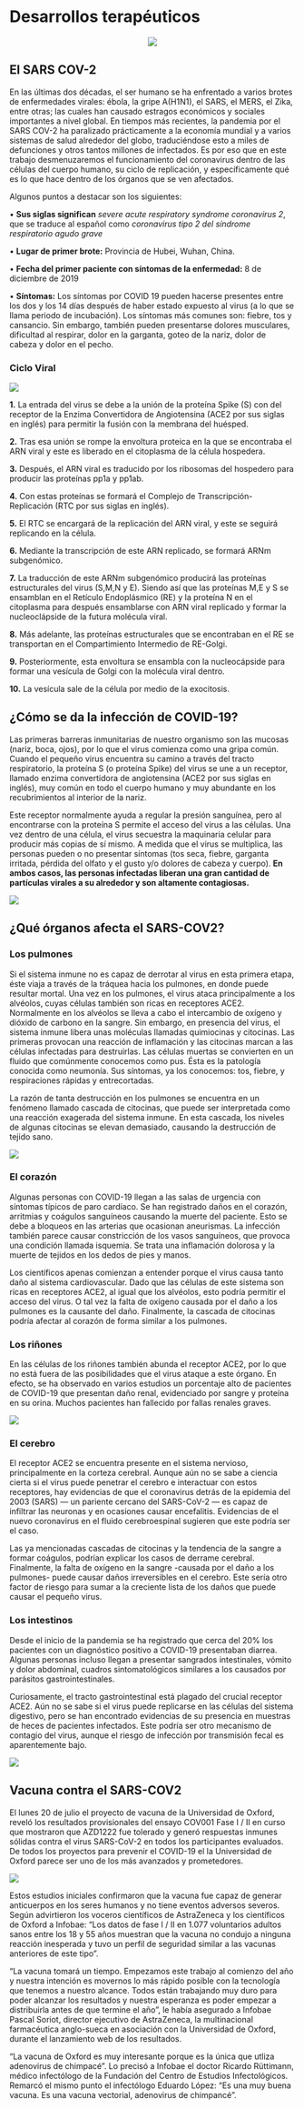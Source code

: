 # Desarrollos terapéuticos
<p align="center">
  <img src="https://user-images.githubusercontent.com/69702778/90323784-866b7b00-df2b-11ea-8e66-f8711d66183a.png">
</p>


## El SARS COV-2

En las últimas dos décadas, el ser humano se ha enfrentado a varios brotes de enfermedades virales: ébola, la gripe A(H1N1), el SARS, el MERS, el Zika, entre otras; las cuales han causado estragos económicos y sociales importantes a nivel global. En tiempos más recientes, la pandemia por el SARS COV-2 ha paralizado prácticamente a la economía mundial y a varios sistemas de salud alrededor del globo, traduciéndose esto a miles de defunciones y otros tantos millones de infectados. Es por eso que en este trabajo desmenuzaremos el funcionamiento del coronavirus dentro de las células del cuerpo humano, su ciclo de replicación, y específicamente qué es lo que hace dentro de los órganos que se ven afectados.  

Algunos puntos a destacar son los siguientes:

•	**Sus siglas significan** _severe acute respiratory syndrome coronavirus 2_, que se traduce al español como _coronavirus tipo 2 del síndrome respiratorio agudo grave_

•	**Lugar de primer brote:** Provincia de Hubei, Wuhan, China.

•	**Fecha del primer paciente con síntomas de la enfermedad:** 8 de diciembre de 2019

•	**Síntomas:** Los síntomas por COVID 19 pueden hacerse presentes entre los dos y los 14 días después de haber estado expuesto al virus (a lo que se llama periodo de incubación). Los síntomas más comunes son: fiebre, tos y cansancio. Sin embargo, también pueden presentarse dolores musculares, dificultad al respirar, dolor en la garganta, goteo de la nariz, dolor de cabeza y dolor en el pecho.

### Ciclo Viral
![](https://user-images.githubusercontent.com/69702778/90322509-c83ff580-df1a-11ea-935f-51923630880c.png)

**1.**	La entrada del virus se debe a la unión de la proteína Spike (S) con del receptor de la Enzima Convertidora de Angiotensina (ACE2 por sus siglas en inglés) para permitir la fusión con la membrana del huésped.

**2.**	Tras esa unión se rompe la envoltura proteica en la que se encontraba el ARN viral y este es liberado en el citoplasma de la célula hospedera.

**3.**	Después, el ARN viral es traducido por los ribosomas del hospedero para producir las proteínas pp1a y pp1ab.

**4.**	Con estas proteínas se formará el Complejo de Transcripción-Replicación (RTC por sus siglas en inglés).

**5.**	El RTC se encargará de la replicación del ARN viral, y este se seguirá replicando en la célula.

**6.**	Mediante la transcripción de este ARN replicado, se formará ARNm subgenómico.

**7.**	La traducción de este ARNm subgenómico producirá las proteínas estructurales del virus (S,M,N y E). Siendo así que las proteínas M,E y S se ensamblan en el Retículo Endoplásmico (RE) y la proteína N en el citoplasma para después ensamblarse con ARN viral replicado y formar la nucleoclápside de  la futura molécula viral.

**8.**	Más adelante, las proteínas estructurales que se encontraban en el RE se transportan en el Compartimiento Intermedio de RE-Golgi.

**9.**	Posteriormente, esta envoltura se ensambla con la nucleocápside para formar una vesícula de Golgi con la molécula viral dentro.

**10.**	La vesícula sale de la célula por medio de la exocitosis.

## ¿Cómo se da la infección de COVID-19?

Las primeras barreras inmunitarias de nuestro organismo son las mucosas (nariz, boca, ojos), por lo que el virus comienza como una gripa común.
Cuando el pequeño virus encuentra su camino a través del tracto respiratorio, la proteína S (o proteína Spike) del virus se une a un receptor, llamado enzima convertidora de angiotensina (ACE2 por sus siglas en inglés), muy común en todo el cuerpo humano y muy abundante en los recubrimientos al interior de la nariz.

Este receptor normalmente ayuda a regular la presión sanguínea, pero al encontrarse con la proteína S permite el acceso del virus a las células. Una vez dentro de una célula, el virus secuestra la maquinaria celular para producir más copias de sí mismo. A medida que el virus se multiplica, las personas pueden o no presentar síntomas (tos seca, fiebre, garganta irritada, pérdida del olfato y el gusto y/o dolores de cabeza y cuerpo). **En ambos casos, las personas infectadas liberan una gran cantidad de partículas virales a su alrededor y son altamente contagiosas.**

![](https://user-images.githubusercontent.com/69617478/90323197-85365000-df23-11ea-876a-69b2124da7cd.png)

## ¿Qué órganos afecta el SARS-COV2?

### Los pulmones

Si el sistema inmune no es capaz de derrotar al virus en esta primera etapa, éste viaja a través de la tráquea hacia los pulmones, en donde puede resultar mortal. Una vez en los pulmones, el virus ataca principalmente a los alvéolos, cuyas células también son ricas en receptores ACE2. Normalmente en los alvéolos se lleva a cabo el intercambio de oxígeno y dióxido de carbono en la sangre. Sin embargo, en presencia del virus, el sistema inmune libera unas moléculas llamadas quimiocinas y citocinas. Las primeras provocan una reacción de inflamación y las citocinas marcan a las células infectadas para destruirlas. Las células muertas se convierten en un fluido que comúnmente conocemos como pus. Ésta es la patología conocida como neumonía. Sus síntomas, ya los conocemos: tos, fiebre, y respiraciones rápidas y entrecortadas.

La razón de tanta destrucción en los pulmones se encuentra en un fenómeno llamado cascada de citocinas, que puede ser interpretada como una reacción exagerada del sistema inmune. En esta cascada, los niveles de algunas citocinas se elevan demasiado, causando la destrucción de tejido sano.

![](https://user-images.githubusercontent.com/69617478/90323172-2a045d80-df23-11ea-97dd-674df0ec11d3.png)

### El corazón

Algunas personas con COVID-19 llegan a las salas de urgencia con síntomas típicos de paro cardíaco. Se han registrado daños en el corazón, arritmias y coágulos sanguíneos causando la muerte del paciente. Esto se debe a bloqueos en las arterias que ocasionan aneurismas. La infección también parece causar constricción de los vasos sanguíneos, que provoca una condición llamada isquemia. Se trata una inflamación dolorosa y la muerte de tejidos en los dedos de pies y manos.

Los científicos apenas comienzan a entender porque el virus causa tanto daño al sistema cardiovascular.  Dado que las células de este sistema son ricas en receptores ACE2, al igual que los alvéolos, esto podría permitir el acceso del virus.  O tal vez la falta de oxígeno causada por el daño a los pulmones es la causante del daño. Finalmente, la cascada de citocinas podría afectar al corazón de forma similar a los pulmones.

### Los riñones

En las células de los riñones también abunda el receptor ACE2, por lo que no está fuera de las posibilidades que el virus ataque a este órgano. En efecto, se ha observado en varios estudios un porcentaje alto de pacientes de COVID-19 que presentan daño renal, evidenciado por sangre y proteína en su orina. Muchos pacientes han fallecido por fallas renales graves.

![](https://user-images.githubusercontent.com/69617478/90323265-af3c4200-df24-11ea-8539-157f03920dc9.png)

### El cerebro

El receptor ACE2 se encuentra presente en el sistema nervioso, principalmente en la corteza cerebral. Aunque aún no se sabe a ciencia cierta si el virus puede penetrar el cerebro e interactuar con estos receptores, hay evidencias de que el coronavirus detrás de la epidemia del 2003 (SARS) — un pariente cercano del SARS-CoV-2 — es capaz de infiltrar las neuronas y en ocasiones causar encefalitis. Evidencias de el nuevo coronavirus en el fluido cerebroespinal sugieren que este podría ser el caso.

Las ya mencionadas cascadas de citocinas y la tendencia de la sangre a formar coágulos,  podrían explicar los casos de derrame cerebral. Finalmente, la falta de oxígeno en la sangre  -causada por el daño a los pulmones-  puede causar daños irreversibles en el cerebro. Este sería otro factor de riesgo para sumar a la creciente lista de los daños que puede causar el pequeño virus.

### Los intestinos

Desde el inicio de la pandemia se ha registrado que cerca del 20% los pacientes con un diagnóstico positivo a COVID-19 presentaban diarrea. Algunas personas incluso llegan a presentar sangrados intestinales, vómito y dolor abdominal,  cuadros sintomatológicos similares a los causados por parásitos gastrointestinales.

Curiosamente, el tracto gastrointestinal está plagado del crucial receptor ACE2. Aún no se sabe si el virus puede replicarse en las células del sistema digestivo, pero se han encontrado evidencias de su presencia en muestras de heces de pacientes infectados. Este podría ser otro mecanismo de contagio del virus, aunque el riesgo de infección por transmisión fecal es aparentemente bajo.

![](https://user-images.githubusercontent.com/69617478/90323342-984a1f80-df25-11ea-8927-3697a62c320f.png)

## Vacuna contra el SARS-COV2

El lunes 20 de julio el proyecto de vacuna de la Universidad de Oxford, reveló los resultados provisionales del ensayo COV001 Fase I / II en curso que mostraron que AZD1222 fue tolerado y generó respuestas inmunes sólidas contra el virus SARS-CoV-2 en todos los participantes evaluados. De todos los proyectos para prevenir el COVID-19 el la Universidad de Oxford parece ser uno de los más avanzados y prometedores.

![](https://user-images.githubusercontent.com/69617478/90323708-9898e980-df2a-11ea-9e33-b0a48448c6e4.png)

Estos estudios iniciales confirmaron que la vacuna fue capaz de generar anticuerpos en los seres humanos y no tiene eventos adversos severos. Según advirtieron los voceros científicos de AstraZeneca y los científicos de Oxford a Infobae: “Los datos de fase I / II en 1.077 voluntarios adultos sanos entre los 18 y 55 años muestran que la vacuna no condujo a ninguna reacción inesperada y tuvo un perfil de seguridad similar a las vacunas anteriores de este tipo”.

“La vacuna tomará un tiempo. Empezamos este trabajo al comienzo del año y nuestra intención es movernos lo más rápido posible con la tecnología que tenemos a nuestro alcance. Todos están trabajando muy duro para poder alcanzar los resultados y nuestra esperanza es poder empezar a distribuirla antes de que termine el año”, le había asegurado a Infobae Pascal Soriot, director ejecutivo de AstraZeneca, la multinacional farmacéutica anglo-sueca en asociación con la Universidad de Oxford, durante el lanzamiento web de los resultados.

“La vacuna de Oxford es muy interesante porque es la única que utliza adenovirus de chimpacé”. Lo precisó a Infobae el doctor Ricardo Rüttimann, médico infectólogo de la Fundación del Centro de Estudios Infectológicos. Remarcó el mismo punto el infectólogo Eduardo López: “Es una muy buena vacuna. Es una vacuna vectorial, adenovirus de chimpancé”.


